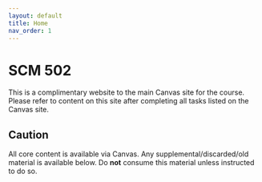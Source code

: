 ```yaml
---
layout: default
title: Home
nav_order: 1
---
```



# SCM 502

This is a complimentary website to the main Canvas site for the course. Please refer to content on this site after completing all tasks listed on the Canvas site.

## Caution

All core content is available via Canvas. Any supplemental/discarded/old material is available below. Do **not** consume this material unless instructed to do so.
